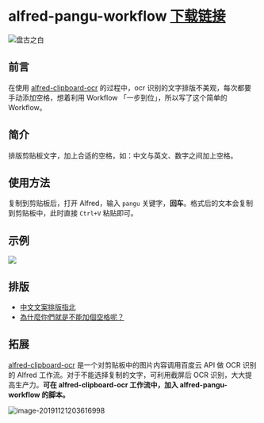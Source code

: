 # alfred-pangu-workflow [下载链接](https://github.com/DeppWang/alfred-pangu-workflow/releases/download/v1.1/pangu.alfredworkflow)

![盘古之白](https://tva1.sinaimg.cn/large/006y8mN6ly1g95xl43qg2j303l03lq2v.jpg)



## 前言

在使用 [alfred-clipboard-ocr](https://github.com/oott123/alfred-clipboard-ocr) 的过程中，ocr 识别的文字排版不美观，每次都要手动添加空格，想着利用 Workflow 「一步到位」，所以写了这个简单的 Workflow。

## 简介

排版剪贴板文字，加上合适的空格，如：中文与英文、数字之间加上空格。

## 使用方法

复制到剪贴板后，打开 Alfred，输入 `pangu` 关键字，**回车**。格式后的文本会复制到剪贴板中，此时直接 `Ctrl+V` 粘贴即可。

## 示例

![](https://deppwang.oss-cn-beijing.aliyuncs.com/blog/2020-02-25-150558.png)

## 排版

- [中文文案排版指北](https://github.com/sparanoid/chinese-copywriting-guidelines)
- [為什麼你們就是不能加個空格呢？](https://github.com/vinta/pangu.js)

## 拓展

[alfred-clipboard-ocr](https://github.com/oott123/alfred-clipboard-ocr) 是一个对剪贴板中的图片内容调用百度云 API 做 OCR 识别的 Alfred 工作流。对于不能选择复制的文字，可利用截屏后 OCR 识别，大大提高生产力。**可在 alfred-clipboard-ocr 工作流中，加入 alfred-pangu-workflow 的脚本。**

![image-20191121203616998](https://tva1.sinaimg.cn/large/006y8mN6ly1g95xwd8pbsj313608y77v.jpg)